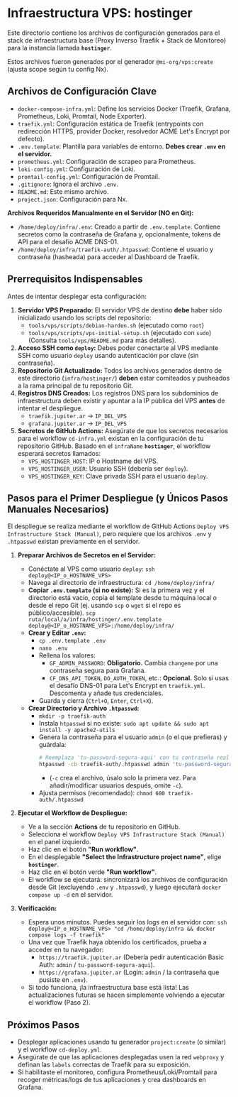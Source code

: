 # Infraestructura VPS: hostinger

Este directorio contiene los archivos de configuración generados para el stack de infraestructura base (Proxy Inverso Traefik + Stack de Monitoreo) para la instancia llamada **`hostinger`**.

Estos archivos fueron generados por el generador `@mi-org/vps:create` (ajusta scope según tu config Nx).

## Archivos de Configuración Clave

- `docker-compose-infra.yml`: Define los servicios Docker (Traefik, Grafana, Prometheus, Loki, Promtail, Node Exporter).
- `traefik.yml`: Configuración estática de Traefik (entrypoints con redirección HTTPS, provider Docker, resolvedor ACME Let's Encrypt por defecto).
- `.env.template`: Plantilla para variables de entorno. **Debes crear `.env` en el servidor.**
- `prometheus.yml`: Configuración de scrapeo para Prometheus.
- `loki-config.yml`: Configuración de Loki.
- `promtail-config.yml`: Configuración de Promtail.
- `.gitignore`: Ignora el archivo `.env`.
- `README.md`: Este mismo archivo.
- `project.json`: Configuración para Nx.

**Archivos Requeridos Manualmente en el Servidor (NO en Git):**

- `/home/deploy/infra/.env`: Creado a partir de `.env.template`. Contiene secretos como la contraseña de Grafana y, opcionalmente, tokens de API para el desafío ACME DNS-01.
- `/home/deploy/infra/traefik-auth/.htpasswd`: Contiene el usuario y contraseña (hasheada) para acceder al Dashboard de Traefik.

## Prerrequisitos Indispensables

Antes de intentar desplegar esta configuración:

1.  **Servidor VPS Preparado:** El servidor VPS de destino **debe** haber sido inicializado usando los scripts del repositorio:
    - `tools/vps/scripts/debian-harden.sh` (ejecutado como `root`)
    - `tools/vps/scripts/vps-initial-setup.sh` (ejecutado con `sudo`)
      (Consulta `tools/vps/README.md` para más detalles).
2.  **Acceso SSH como `deploy`:** Debes poder conectarte al VPS mediante SSH como usuario `deploy` usando autenticación por clave (sin contraseña).
3.  **Repositorio Git Actualizado:** Todos los archivos generados dentro de este directorio (`infra/hostinger/`) **deben** estar comiteados y pusheados a la rama principal de tu repositorio Git.
4.  **Registros DNS Creados:** Los registros DNS para los subdominios de infraestructura deben existir y apuntar a la IP pública del VPS **antes** de intentar el despliegue.
    - `traefik.jupiter.ar` -> `IP_DEL_VPS`
    - `grafana.jupiter.ar` -> `IP_DEL_VPS`
5.  **Secretos de GitHub Actions:** Asegúrate de que los secretos necesarios para el workflow `cd-infra.yml` existan en la configuración de tu repositorio GitHub. Basado en el `infraName` **`hostinger`**, el workflow esperará secretos llamados:
    - `VPS_HOSTINGER_HOST`: IP o Hostname del VPS.
    - `VPS_HOSTINGER_USER`: Usuario SSH (debería ser `deploy`).
    - `VPS_HOSTINGER_KEY`: Clave privada SSH para el usuario `deploy`.

## Pasos para el Primer Despliegue (y Únicos Pasos Manuales Necesarios)

El despliegue se realiza mediante el workflow de GitHub Actions `Deploy VPS Infrastructure Stack (Manual)`, pero requiere que los archivos `.env` y `.htpasswd` existan previamente en el servidor.

1.  **Preparar Archivos de Secretos en el Servidor:**

    - Conéctate al VPS como usuario `deploy`: `ssh deploy@<IP_o_HOSTNAME_VPS>`
    - Navega al directorio de infraestructura: `cd /home/deploy/infra/`
    - **Copiar `.env.template` (si no existe):** Si es la primera vez y el directorio está vacío, copia el template desde tu máquina local o desde el repo Git (ej. usando `scp` o `wget` si el repo es público/accesible). `scp ruta/local/a/infra/hostinger/.env.template deploy@<IP_o_HOSTNAME_VPS>:/home/deploy/infra/`
    - **Crear y Editar `.env`:**
      - `cp .env.template .env`
      - `nano .env`
      - Rellena los valores:
        - `GF_ADMIN_PASSWORD`: **Obligatorio.** Cambia `changeme` por una contraseña segura para Grafana.
        - `CF_DNS_API_TOKEN`, `DO_AUTH_TOKEN`, etc.: **Opcional.** Solo si usas el desafío DNS-01 para Let's Encrypt en `traefik.yml`. Descomenta y añade tus credenciales.
      - Guarda y cierra (`Ctrl+O`, `Enter`, `Ctrl+X`).
    - **Crear Directorio y Archivo `.htpasswd`:**
      - `mkdir -p traefik-auth`
      - Instala `htpasswd` si no existe: `sudo apt update && sudo apt install -y apache2-utils`
      - Genera la contraseña para el usuario `admin` (o el que prefieras) y guárdala:
        ```bash
        # Reemplaza 'tu-password-segura-aqui' con tu contraseña real
        htpasswd -cb traefik-auth/.htpasswd admin 'tu-password-segura-aqui'
        ```
        - (`-c` crea el archivo, úsalo solo la primera vez. Para añadir/modificar usuarios después, omite `-c`).
      - Ajusta permisos (recomendado): `chmod 600 traefik-auth/.htpasswd`

2.  **Ejecutar el Workflow de Despliegue:**

    - Ve a la sección **Actions** de tu repositorio en GitHub.
    - Selecciona el workflow `Deploy VPS Infrastructure Stack (Manual)` en el panel izquierdo.
    - Haz clic en el botón **"Run workflow"**.
    - En el desplegable **"Select the Infrastructure project name"**, elige **`hostinger`**.
    - Haz clic en el botón verde **"Run workflow"**.
    - El workflow se ejecutará: sincronizará los archivos de configuración desde Git (excluyendo `.env` y `.htpasswd`), y luego ejecutará `docker compose up -d` en el servidor.

3.  **Verificación:**
    - Espera unos minutos. Puedes seguir los logs en el servidor con: `ssh deploy@<IP_o_HOSTNAME_VPS> "cd /home/deploy/infra && docker compose logs -f traefik"`
    - Una vez que Traefik haya obtenido los certificados, prueba a acceder en tu navegador:
      - `https://traefik.jupiter.ar` (Debería pedir autenticación Basic Auth: `admin` / `tu-password-segura-aqui`).
      - `https://grafana.jupiter.ar` (Login: `admin` / la contraseña que pusiste en `.env`).
    - Si todo funciona, ¡la infraestructura base está lista! Las actualizaciones futuras se hacen simplemente volviendo a ejecutar el workflow (Paso 2).

## Próximos Pasos

- Desplegar aplicaciones usando tu generador `project:create` (o similar) y el workflow `cd-deploy.yml`.
- Asegúrate de que las aplicaciones desplegadas usen la red `webproxy` y definan las `labels` correctas de Traefik para su exposición.
- Si habilitaste el monitoreo, configura Prometheus/Loki/Promtail para recoger métricas/logs de tus aplicaciones y crea dashboards en Grafana.
